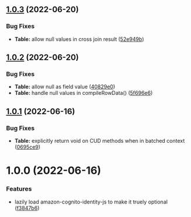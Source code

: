 ## [1.0.3](https://github.com/soliantconsulting/fm-odata-client/compare/v1.0.2...v1.0.3) (2022-06-20)


### Bug Fixes

* **Table:** allow null values in cross join result ([52e949b](https://github.com/soliantconsulting/fm-odata-client/commit/52e949b5dc55aeec189918204420280bc3232817))

## [1.0.2](https://github.com/soliantconsulting/fm-odata-client/compare/v1.0.1...v1.0.2) (2022-06-20)


### Bug Fixes

* **Table:** allow null as field value ([40829e0](https://github.com/soliantconsulting/fm-odata-client/commit/40829e0f44f8bfd3300c73d0629afc0bc182ca7a))
* **Table:** handle null values in compileRowData() ([5f696e6](https://github.com/soliantconsulting/fm-odata-client/commit/5f696e6254c12215be9fed7bdbbf163c352d1bcd))

## [1.0.1](https://github.com/soliantconsulting/fm-odata-client/compare/v1.0.0...v1.0.1) (2022-06-16)


### Bug Fixes

* **Table:** explicitly return void on CUD methods when in batched context ([0695ce9](https://github.com/soliantconsulting/fm-odata-client/commit/0695ce9acf326313b8ae12717f531e231c6d9222))

# 1.0.0 (2022-06-16)


### Features

* lazily load amazon-cognito-identity-js to make it truely optional ([f3847b6](https://github.com/soliantconsulting/fm-odata-client/commit/f3847b6c909d57369609ed49127dd1155281dfcd))
